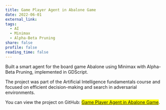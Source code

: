 ```yaml
---
title: Game Player Agent in Abalone Game
date: 2022-06-01
external_link: 
tags:
  - AI
  - Minimax
  - Alpha-Beta Pruning
share: false
profile: false
reading_time: false
---
```


Built a smart agent for the board game Abalone using Minimax with Alpha-Beta Pruning, implemented in GDScript.

The project was part of the Artificial Intelligence fundamentals course and focused on efficient decision-making and search in adversarial environments.

You can view the project on GitHub: <mark>[Game Player Agent in Abalone Game](https://github.com/mmrahneshin/AI-Abalone)</mark>.